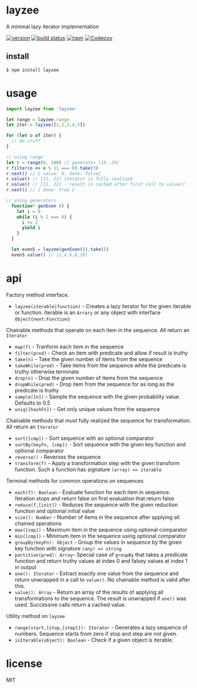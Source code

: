 
# layzee

A minimal lazy iterator implementation

[![version](https://img.shields.io/npm/v/layzee.svg)](https://www.npmjs.org/package/layzee)
[![build status](https://img.shields.io/travis/kofrasa/layzee.svg)](http://travis-ci.org/kofrasa/layzee)
[![npm](https://img.shields.io/npm/dm/layzee.svg)](https://www.npmjs.org/package/layzee)
[![Codecov](https://img.shields.io/codecov/c/github/kofrasa/layzee.svg)](https://codecov.io/gh/kofrasa/layzee)

## install
```$ npm install layzee```

# usage
```js
import layzee from 'layzee'

let range = layzee.range
let iter = layzee([1,2,3,4,5])

for (let o of iter) {
  // do stuff
}

// using range
let r = range(0, 100) // generates [10..20)
r.filter(o => o % 11 === 0).take(3)
r.next() // { value: 0, done: false}
r.value() // [11, 22] iterator is fully realized
r.value() // [11, 22] - result is cached after first call to value()
r.next() // { done: true }

// using generators
  function* genEven () {
    let i = 0
    while (i % 2 === 0) {
      i += 2
      yield i
    }
  }

  let even5 = layzee(genEven()).take(5)
  even5.value() // [2,4,6,8,10]
```

# api
Factory method interface.
- `layzee(iterable|function)` - Creates a lazy iterator for the given iterable or function. Iterable is an `Arrary` or any object with interface `Object{next:Function}`

Chainable methods that operate on each item in the sequence. All return an `Iterator`
- `map(f)` - Tranform each item in the sequence
- `filter(pred)` - Check an item with predicate and allow if result is truthy
- `take(n)` - Take the given number of items from the sequence
- `takeWhile(pred)` - Take items from the sequence while the predicate is truthy otherwise terminate
- `drop(n)` - Drop the given number of items from the sequence
- `dropWhile(pred)` - Drop item from the sequence for as long as the predicate is truthy
- `sample([n])` - Sample the sequence with the given probability value. Defaults to 0.5
- `uniq([hashFn])` - Get only unique values from the sequence

Chainable methods that must fully realized the sequence for transformation. All return an `Iterator`
- `sort([cmp])` - Sort sequence with an optional comparator
- `sortBy(keyFn, [cmp])` - Sort sequence with the given key function and optional comparator
- `reverse()` -  Reverses the sequence
- `transform(f)` - Apply a transformation step with the given transform function. Such a function has signature `(array) => iterable`

Terminal methods for common operations on sequences
- `each(f): Boolean` - Evaluate function for each item in sequence. Iteration stops and return false on first evaluation that return false
- `reduce(f,[init])` - Reduces the sequence with the given reduction function and optional initial value
- `size(): Number` - Number of items in the sequence after applying all chained operations
- `max([cmp])` - Maximum item in the sequence using optional comparator
- `min([cmp])` - Minimum item in the sequence using optional comparator
- `groupBy(keyFn): Object` - Group the values in sequence by the given key function with signature `(any) => string`
- `partition(pred): Array`- Special case of `groupBy` that takes a predicate function and return truthy values at index 0 and falsey values at index 1 in output
- `one(): Iterator` - Extract exactly one value from the sequence and return unwrapped in a call to `value()`. No chainable method is valid after this.
- `value(): Array` - Return an array of the results of applying all transformations to the sequence. The result is unwrapped if `one()` was used. Successive calls return a cached value.

Utility method on `layzee`
- `range(start,[stop,[step]]): Iterator` - Generates a lazy sequence of numbers. Sequence starts from zero if stop and step are not given.
- `isIterable(object): Boolean` - Check if a given object is iterable.

# license
MIT